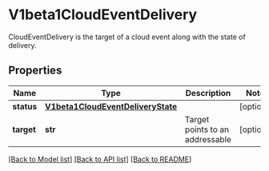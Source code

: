 # V1beta1CloudEventDelivery

CloudEventDelivery is the target of a cloud event along with the state of delivery.
## Properties
Name | Type | Description | Notes
------------ | ------------- | ------------- | -------------
**status** | [**V1beta1CloudEventDeliveryState**](V1beta1CloudEventDeliveryState.md) |  | [optional] 
**target** | **str** | Target points to an addressable | [optional] 

[[Back to Model list]](../README.md#documentation-for-models) [[Back to API list]](../README.md#documentation-for-api-endpoints) [[Back to README]](../README.md)


